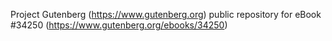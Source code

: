 Project Gutenberg (https://www.gutenberg.org) public repository for eBook #34250 (https://www.gutenberg.org/ebooks/34250)
